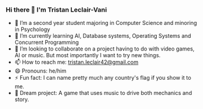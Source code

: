 ### Hi there 👋 I'm Tristan Leclair-Vani



- 🔭 I’m a second year student majoring in Computer Science and minoring in Psychology
- 🌱 I’m currently learning AI, Database systems, Operating Systems and Concurrent Programming
- 👯 I’m looking to collaborate on a project having to do with video games, AI or music. But most importantly I want to try new things.
- 📫 How to reach me: tristan.leclair42@gmail.com 
- 😄 Pronouns: he/him
- ⚡ Fun fact: I can name pretty much any country's flag if you show it to me. 
- 💭 Dream project: A game that uses music to drive both mechanics and story.
